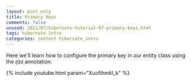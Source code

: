 ```yaml
---           
layout: post_only
title: Primary Keys
comments: false
unused: 2011/07/hibernate-tutorial-07-primary-keys.html
tags: hibernate intro
categories: content hibernate_intro
---
```


Here we'll learn how to configure the primary key in our entity class using the `@Id` annotation.

{% include youtube.html param="Xuofihmkl_k" %} 